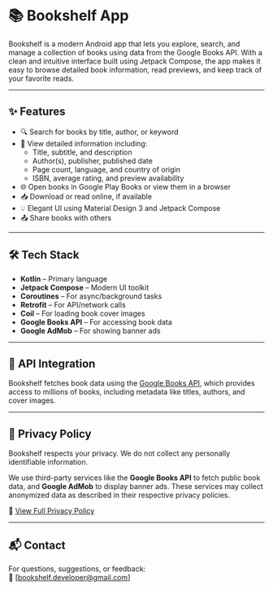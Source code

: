 # 📚 Bookshelf App

Bookshelf is a modern Android app that lets you explore, search, and manage a collection of books using data from the Google Books API. With a clean and intuitive interface built using Jetpack Compose, the app makes it easy to browse detailed book information, read previews, and keep track of your favorite reads.

---

## ✨ Features

- 🔍 Search for books by title, author, or keyword  
- 📖 View detailed information including:
  - Title, subtitle, and description  
  - Author(s), publisher, published date  
  - Page count, language, and country of origin  
  - ISBN, average rating, and preview availability  
- 🌐 Open books in Google Play Books or view them in a browser  
- 📥 Download or read online, if available  
- 💡 Elegant UI using Material Design 3 and Jetpack Compose  
- 📤 Share books with others  

---

## 🛠 Tech Stack

- **Kotlin** – Primary language  
- **Jetpack Compose** – Modern UI toolkit  
- **Coroutines** – For async/background tasks  
- **Retrofit** – For API/network calls  
- **Coil** – For loading book cover images  
- **Google Books API** – For accessing book data  
- **Google AdMob** – For showing banner ads  

---

## 📡 API Integration

Bookshelf fetches book data using the [Google Books API](https://developers.google.com/books), which provides access to millions of books, including metadata like titles, authors, and cover images.

---

## 🔐 Privacy Policy

Bookshelf respects your privacy. We do not collect any personally identifiable information.

We use third-party services like the **Google Books API** to fetch public book data, and **Google AdMob** to display banner ads. These services may collect anonymized data as described in their respective privacy policies.

📄 [View Full Privacy Policy](https://hudafawzi.github.io/bookshelf_app/privacy-policy.html)

---

## 📬 Contact

For questions, suggestions, or feedback:  
📧 [bookshelf.developer@gmail.com]

